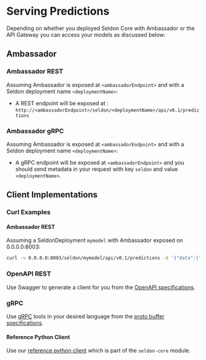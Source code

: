 # Serving Predictions

Depending on whether you deployed Seldon Core with Ambassador or the API Gateway you can access your models as discussed below:

## Ambassador

### Ambassador REST

Assuming Ambassador is exposed at ```<ambassadorEndpoint>``` and with a Seldon deployment name ```<deploymentName>```:

 * A REST endpoint will be exposed at : ```http://<ambassadorEndpoint>/seldon/<deploymentName>/api/v0.1/predictions```


### Ambassador gRPC

Assuming Ambassador is exposed at ```<ambassadorEndpoint>``` and with a Seldon deployment name ```<deploymentName>```:

  * A gRPC endpoint will be exposed at ```<ambassadorEndpoint>``` and you should send metadata in your request with key ```seldon``` and value ```<deploymentName>```.


## Client Implementations

### Curl Examples

#### Ambassador REST

Assuming a SeldonDeployment ```mymodel``` with Ambassador exposed on 0.0.0.0:8003:

```bash
curl -v 0.0.0.0:8003/seldon/mymodel/api/v0.1/predictions -d '{"data":{"names":["a","b"],"tensor":{"shape":[2,2],"values":[0,0,1,1]}}}' -H "Content-Type: application/json"
```

### OpenAPI REST

Use Swagger to generate a client for you from the [OpenAPI specifications](../reference/apis/openapi.html).

### gRPC

Use [gRPC](https://grpc.io/) tools in your desired language from the [proto buffer specifications](../reference/apis/prediction.md).

#### Reference Python Client

Use our [reference python client](../python/python_module.md) which is part of the `seldon-core` module.

